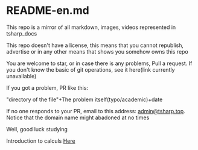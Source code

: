 # README-en.md

This repo is a mirror of all markdown, images, videos represented in tsharp_docs

This repo doesn't have a license, this means that you cannot republish, advertise or in any other means that shows you somehow owns this repo

You are welcome to star, or in case there is any problems, Pull a request. If you don't know the basic of git operations, see it here(link currently unavailable)

If you got a problem, PR like this:

"directory of the file"+The problem itself(typo/academic)+date

If no one responds to your PR, email to this address: admin@tsharp.top. Notice that the domain name might abadoned at no times

Well, good luck studying

Introduction to calculs [Here](Single%20variable%20course/Introduction.md)
